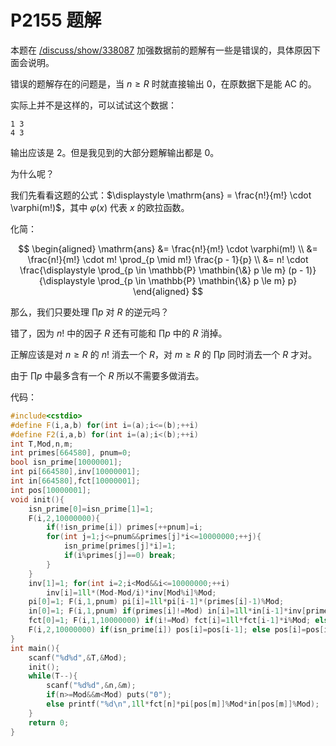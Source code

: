 # P2155 题解

本题在 [/discuss/show/338087](/discuss/show/338087) 加强数据前的题解有一些是错误的，具体原因下面会说明。

错误的题解存在的问题是，当 $n \ge R$ 时就直接输出 $0$，在原数据下是能 AC 的。

实际上并不是这样的，可以试试这个数据：

```plain
1 3
4 3
```

输出应该是 $2$。但是我见到的大部分题解输出都是 $0$。

为什么呢？

我们先看看这题的公式：$\displaystyle \mathrm{ans} = \frac{n!}{m!} \cdot \varphi(m!)$，其中 $\varphi(x)$ 代表 $x$ 的欧拉函数。

化简：

$$ \begin{aligned} \mathrm{ans} &= \frac{n!}{m!} \cdot \varphi(m!) \\ &= \frac{n!}{m!} \cdot m! \prod_{p \mid m!} \frac{p - 1}{p} \\ &= n! \cdot \frac{\displaystyle \prod_{p \in \mathbb{P} \mathbin{\&} p \le m} (p - 1)}{\displaystyle \prod_{p \in \mathbb{P} \mathbin{\&} p \le m} p} \end{aligned} $$

那么，我们只要处理 $\displaystyle \prod p$ 对 $R$ 的逆元吗？

错了，因为 $n!$ 中的因子 $R$ 还有可能和 $\displaystyle \prod p$ 中的 $R$ 消掉。

正解应该是对 $n \ge R$ 的 $n!$ 消去一个 $R$，对 $m \ge R$ 的 $\displaystyle \prod p$ 同时消去一个 $R$ 才对。

由于 $\displaystyle \prod p$ 中最多含有一个 $R$ 所以不需要多做消去。

代码：

```cpp
#include<cstdio>
#define F(i,a,b) for(int i=(a);i<=(b);++i)
#define F2(i,a,b) for(int i=(a);i<(b);++i)
int T,Mod,n,m;
int primes[664580], pnum=0;
bool isn_prime[10000001];
int pi[664580],inv[10000001];
int in[664580],fct[10000001];
int pos[10000001];
void init(){
	isn_prime[0]=isn_prime[1]=1;
	F(i,2,10000000){
		if(!isn_prime[i]) primes[++pnum]=i;
		for(int j=1;j<=pnum&&primes[j]*i<=10000000;++j){
			isn_prime[primes[j]*i]=1;
			if(i%primes[j]==0) break;
		}
	}
	inv[1]=1; for(int i=2;i<Mod&&i<=10000000;++i)
		inv[i]=1ll*(Mod-Mod/i)*inv[Mod%i]%Mod;
	pi[0]=1; F(i,1,pnum) pi[i]=1ll*pi[i-1]*(primes[i]-1)%Mod;
	in[0]=1; F(i,1,pnum) if(primes[i]!=Mod) in[i]=1ll*in[i-1]*inv[primes[i]%Mod]%Mod; else in[i]=in[i-1];
	fct[0]=1; F(i,1,10000000) if(i!=Mod) fct[i]=1ll*fct[i-1]*i%Mod; else fct[i]=fct[i-1];
	F(i,2,10000000) if(isn_prime[i]) pos[i]=pos[i-1]; else pos[i]=pos[i-1]+1; 
}
int main(){
	scanf("%d%d",&T,&Mod);
	init();
	while(T--){
		scanf("%d%d",&n,&m);
		if(n>=Mod&&m<Mod) puts("0");
		else printf("%d\n",1ll*fct[n]*pi[pos[m]]%Mod*in[pos[m]]%Mod);
	}
	return 0;
}
```